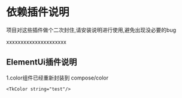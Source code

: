 # 依赖插件说明

项目对这些插件做个二次封住,请安装说明进行使用,避免出现没必要的bug

xxxxxxxxxxxxxxxxxxxxx

## ElementUi插件说明

1.color组件已经重新封装到 compose/color

```vue
<TkColor string="test"/>
```
